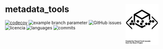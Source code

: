 # metadata_tools <a><img src='referencias/noun_Metadata_191276.svg' align="right" height="135.5" /></a>


[![codecov](https://codecov.io/gh/IslasGECI/metadata_tools/branch/develop/graph/badge.svg)](https://codecov.io/gh/IslasGECI/metadata_tools)
![example branch
parameter](https://github.com/IslasGECI/metadata_tools/actions/workflows/actions.yml/badge.svg)
![GitHub issues](https://img.shields.io/github/issues-pr/IslasGECI/metadata_tools)
![licencia](https://img.shields.io/github/license/IslasGECI/metadata_tools)
![languages](https://img.shields.io/github/languages/top/IslasGECI/metadata_tools)
![commits](https://img.shields.io/github/commit-activity/y/IslasGECI/metadata_tools)

